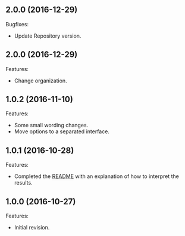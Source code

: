 ## 2.0.0 (2016-12-29)
Bugfixes:
  * Update Repository version.
  
## 2.0.0 (2016-12-29)
Features:
  * Change organization.

## 1.0.2 (2016-11-10)
Features:
  * Some small wording changes.
  * Move options to a separated interface.

## 1.0.1 (2016-10-28)
Features:
  * Completed the [README](README.md) with an explanation of how to interpret the results.
   
## 1.0.0 (2016-10-27)
Features:
  * Initial revision.

